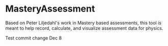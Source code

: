 # MasteryAssessment
Based on Peter Liljedahl's work in Mastery based assessments, this tool is meant to help record, calculate, and visualize assessment data for physics.

Test commit change Dec 8
